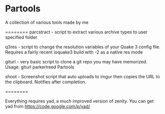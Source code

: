 Partools
========

A collection of various tools made by me

========
parcstract - script to extract various archive types to user specified folder

q3res - script to change the resolution variables of your Quake 3 config file. Requires a fairly recent ioquake3 build with -2 as a native res mode

giturl - very basic script to clone a git repo you may have memorized. Usage: giturl parkerlreed Partools

shoot - Screenshot script that auto uploads to imgur then copies the URL to the clipboard. Notifies after completion.

========

Everything requires yad, a much improved version of zenity. You can get yad from 
https://code.google.com/p/yad/
